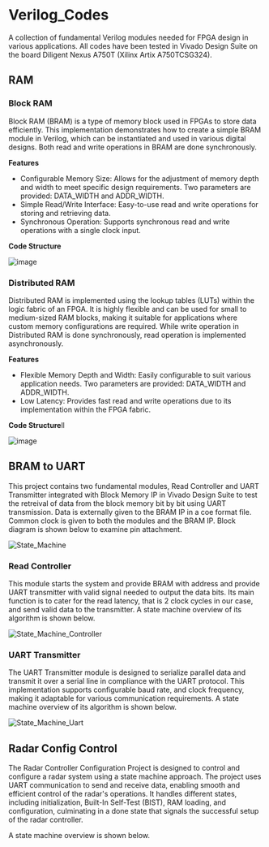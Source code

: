 # Verilog_Codes
A collection of fundamental Verilog modules needed for FPGA design in various applications.
All codes have been tested in Vivado Design Suite on the board Diligent Nexus A750T (Xilinx Artix A750TCSG324).

## RAM
### Block RAM
Block RAM (BRAM) is a type of memory block used in FPGAs to store data efficiently. This implementation demonstrates how to create a simple BRAM module in Verilog, which can be instantiated and used in various digital designs. Both read and write operations in BRAM are done synchronously.

**Features**

* Configurable Memory Size: Allows for the adjustment of memory depth and width to meet specific design requirements. Two parameters are provided: DATA_WIDTH and ADDR_WIDTH.
* Simple Read/Write Interface: Easy-to-use read and write operations for storing and retrieving data.
* Synchronous Operation: Supports synchronous read and write operations with a single clock input.


**Code Structure**

![image](https://github.com/eashatirrazia/Verilog_Codes/assets/110398766/e2737f9d-dae2-46fd-8953-8d917bcca544)



### Distributed RAM
Distributed RAM is implemented using the lookup tables (LUTs) within the logic fabric of an FPGA. It is highly flexible and can be used for small to medium-sized RAM blocks, making it suitable for applications where custom memory configurations are required. While write operation in Distributed RAM is done synchronously, read operation is implemented asynchronously.

**Features**

* Flexible Memory Depth and Width: Easily configurable to suit various application needs. Two parameters are provided: DATA_WIDTH and ADDR_WIDTH.
* Low Latency: Provides fast read and write operations due to its implementation within the FPGA fabric.

**Code Structure**ll

![image](https://github.com/eashatirrazia/Verilog_Codes/assets/110398766/154519b8-43c7-4768-9c1e-d5be39a29492)






## BRAM to UART
This project contains two fundamental modules, Read Controller and UART Transmitter integrated with Block Memory IP in Vivado Design Suite to test the retreival of data from the block memory bit by bit using UART transmission. Data is externally given to the BRAM IP in a coe format file. Common clock is given to both the modules and the BRAM IP. Block diagram is shown below to examine pin attachment.

![State_Machine](https://github.com/user-attachments/assets/3bca606d-1f83-4787-ad3e-71402ddd7793)

### Read Controller
This module starts the system and provide BRAM with address and provide UART transmitter with valid signal needed to output the data bits. Its main function is to cater for the read latency, that is 2 clock cycles in our case, and send valid data to the transmitter. A state machine overview of its algorithm is shown below.

![State_Machine_Controller](https://github.com/user-attachments/assets/993a6a27-5fe5-4904-af98-4dd5e79b451d)

### UART Transmitter
The UART Transmitter module is designed to serialize parallel data and transmit it over a serial line in compliance with the UART protocol. This implementation supports configurable baud rate, and clock frequency, making it adaptable for various communication requirements. A state machine overview of its algorithm is shown below.

![State_Machine_Uart](https://github.com/user-attachments/assets/e2009a06-49cd-433f-9c28-724d5fca85bc)






## Radar Config Control
The Radar Controller Configuration Project is designed to control and configure a radar system using a state machine approach. The project uses UART communication to send and receive data, enabling smooth and efficient control of the radar's operations. It handles different states, including initialization, Built-In Self-Test (BIST), RAM loading, and configuration, culminating in a done state that signals the successful setup of the radar controller.

A state machine overview is shown below.

